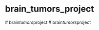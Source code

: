 # brain_tumors_project
#   b r a i n _ t u m o r s _ p r o j e c t  
 #   b r a i n _ t u m o r s _ p r o j e c t  
 